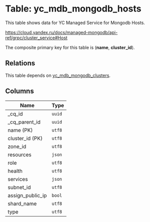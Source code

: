 # Table: yc_mdb_mongodb_hosts

This table shows data for YC Managed Service for Mongodb Hosts.

https://cloud.yandex.ru/docs/managed-mongodb/api-ref/grpc/cluster_service#Host

The composite primary key for this table is (**name**, **cluster_id**).

## Relations

This table depends on [yc_mdb_mongodb_clusters](yc_mdb_mongodb_clusters.md).

## Columns

| Name          | Type          |
| ------------- | ------------- |
|_cq_id|`uuid`|
|_cq_parent_id|`uuid`|
|name (PK)|`utf8`|
|cluster_id (PK)|`utf8`|
|zone_id|`utf8`|
|resources|`json`|
|role|`utf8`|
|health|`utf8`|
|services|`json`|
|subnet_id|`utf8`|
|assign_public_ip|`bool`|
|shard_name|`utf8`|
|type|`utf8`|